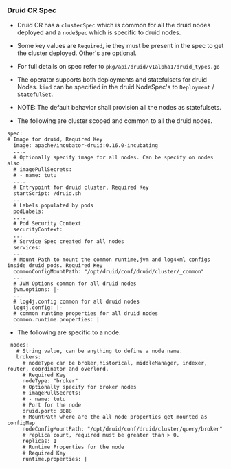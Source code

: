 ###  Druid CR Spec
- Druid CR has a ```clusterSpec``` which is common for all the druid nodes deployed and a ```nodeSpec``` which is specific to druid nodes.
- Some key values are ```Required```, ie they must be present in the spec to get the cluster deployed. Other's are optional.
- For full details on spec refer to ```pkg/api/druid/v1alpha1/druid_types.go```
- The operator supports both deployments and statefulsets for druid Nodes. ```kind``` can be specified in the druid NodeSpec's to ```Deployment``` / ```StatefulSet```.
- NOTE: The default behavior shall provision all the nodes as statefulsets.

- The following are cluster scoped and common to all the druid nodes. 

```
spec:
# Image for druid, Required Key
  image: apache/incubator-druid:0.16.0-incubating
  ....
  # Optionally specify image for all nodes. Can be specify on nodes also
  # imagePullSecrets:
  # - name: tutu
  ....
  # Entrypoint for druid cluster, Required Key
  startScript: /druid.sh
  ...
  # Labels populated by pods
  podLabels:
  ....
  # Pod Security Context 
  securityContext:
  ...
  # Service Spec created for all nodes
  services:
  ...
  # Mount Path to mount the common runtime,jvm and log4xml configs inside druid pods. Required Key
  commonConfigMountPath: "/opt/druid/conf/druid/cluster/_common"
  ...
  # JVM Options common for all druid nodes
  jvm.options: |-
  ...
  # log4j.config common for all druid nodes
  log4j.config: |-
  # common runtime properties for all druid nodes
  common.runtime.properties: |
 ```

 - The following are specific to a node.
 
 ```
  nodes:
    # String value, can be anything to define a node name.
    brokers:
      # nodeType can be broker,historical, middleManager, indexer, router, coordinator and overlord.
      # Required Key
      nodeType: "broker"
      # Optionally specify for broker nodes
      # imagePullSecrets:
      # - name: tutu
      # Port for the node
      druid.port: 8088
      # MountPath where are the all node properties get mounted as configMap
      nodeConfigMountPath: "/opt/druid/conf/druid/cluster/query/broker"
      # replica count, required must be greater than > 0.
      replicas: 1
      # Runtime Properties for the node
      # Required Key
      runtime.properties: |
```
